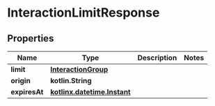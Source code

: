 
# InteractionLimitResponse

## Properties
Name | Type | Description | Notes
------------ | ------------- | ------------- | -------------
**limit** | [**InteractionGroup**](InteractionGroup.md) |  | 
**origin** | **kotlin.String** |  | 
**expiresAt** | [**kotlinx.datetime.Instant**](kotlinx.datetime.Instant.md) |  | 



